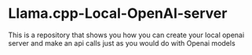 # Llama.cpp-Local-OpenAI-server
This is  a repository that shows you how you can create your local openai server and make an api calls just as you would do with Openai models
